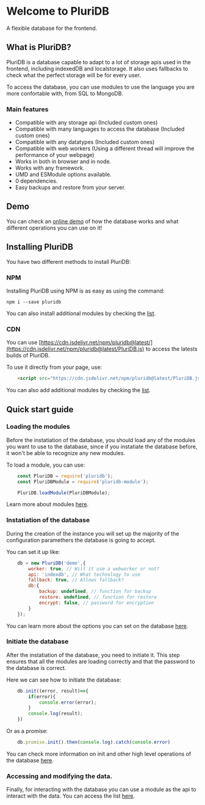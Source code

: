 # Welcome to PluriDB

A flexible database for the frontend.

## What is PluriDB?

PluriDB is a database capable to adapt to a lot of storage apis used in the frontend, including indexedDB and localstorage. It also uses fallbacks to check what the perfect storage will be for every user.

To access the database, you can use modules to use the language you are more confortable with, from SQL to MongoDB.

### Main features
- Compatible with any storage api (Included custom ones)
- Compatible with many languages to access the database (Included custom ones)
- Compatible with any datatypes (Included custom ones)
- Compatible with web workers (Using a different thread will improve the performance of your webpage)
- Works in both in browser and in node.
- Works with any framework.
- UMD and ESModule options available.
- 0 dependencies.
- Easy backups and restore from your server.

## Demo

You can check an [online demo](https://dandimrod.dev/PluriDB/demo/) of how the database works and what different operations you can use on it!

## Installing PluriDB

You have two different methods to install PluriDB:

### NPM

Installing PluriDB using NPM is as easy as using the command:

    npm i --save pluridb

You can also install additional modules by checking the [list](https://dandimrod.dev/PluriDB/docs/#modules).

### CDN

You can use [https://cdn.jsdelivr.net/npm/pluridb@latest/](https://cdn.jsdelivr.net/npm/pluridb@latest/PluriDB.js) to access the latests builds of PluriDB.

To use it directly from your page, use:

```html
    <script src="https://cdn.jsdelivr.net/npm/pluridb@latest/PluriDB.js"></script>
```
You can also add additional modules by checking the [list](https://dandimrod.dev/PluriDB/docs/#modules).

## Quick start guide

### Loading the modules

Before the instatiation of the database, you should load any of the modules you want to use to the database, since if you instatiate the database before, it won't be able to recognize any new modules.

To load a module, you can use:
```js
    const PluriDB = require('pluridb');
    const PluriDBModule = require('pluridb-module');

    PluriDB.loadModule(PluriDBModule);
```
    

Learn more about modules [here](https://dandimrod.dev/PluriDB/docs/#modules).

### Instatiation of the database

During the creation of the instance you will set up the majority of the configuration paramethers the database is going to accept.

You can set it up like:
```js
    db = new PluriDB('demo',{
        worker: true, // Will it use a webworker or not?
        api: 'indexdb', // What technology to use
        fallback: true, // Allows fallback?
        db:{
            backup: undefined, // function for backup
            restore: undefined, // function for restore
            encrypt: false, // password for encryption
        }
    });
```
You can learn more about the options you can set on the database [here](https://dandimrod.dev/PluriDB/docs/#/databaseApi?id=new-pluridbdbname-options).

### Initiate the database

After the instatiation of the database, you need to initiate it. This step ensures that all the modules are loading correctly and that the password to the database is correct.

Here we can see how to initiate the database:
```js
    db.init((error, result)=>{
        if(error){
            console.error(error);
        }
        console.log(result);
    })
```
Or as a promise:
```js
    db.promise.init().then(console.log).catch(console.error)
```
You can check more information on init and other high level operations of the database [here](https://dandimrod.dev/PluriDB/docs/#/databaseApi?id=dbinitcallback).

### Accessing and modifying the data.

Finally, for interacting with the database you can use a module as the api to interact with the data. You can access the list [here](https://dandimrod.dev/PluriDB/docs/#/modules?id=storage-modules).